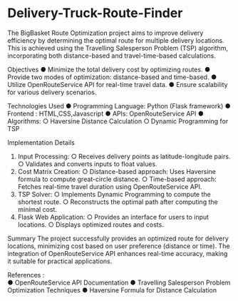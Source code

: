# Delivery-Truck-Route-Finder
The BigBasket Route Optimization project aims to improve delivery efficiency by determining the  optimal route for multiple delivery locations. This is achieved using the Travelling Salesperson  Problem (TSP) algorithm, incorporating both distance-based and travel-time-based  calculations.

Objectives 
● Minimize the total delivery cost by optimizing routes. 
● Provide two modes of optimization: distance-based and time-based. 
● Utilize OpenRouteService API for real-time travel data. 
● Ensure scalability for various delivery scenarios. 

Technologies Used 
● Programming Language: Python (Flask framework) 
● Frontend : HTML,CSS,Javascript 
● APIs: OpenRouteService API 
● Algorithms: 
○ Haversine Distance Calculation 
○ Dynamic Programming for TSP 

Implementation Details 
1. Input Processing: 
○ Receives delivery points as latitude-longitude pairs. 
○ Validates and converts inputs to float values. 
2. Cost Matrix Creation: 
○ Distance-based approach: Uses Haversine formula to compute great-circle 
distance. 
○ Time-based approach: Fetches real-time travel duration using 
OpenRouteService API.
4. TSP Solver: 
○ Implements Dynamic Programming to compute the shortest route. 
○ Reconstructs the optimal path after computing the minimal cost. 
5. Flask Web Application: 
○ Provides an interface for users to input locations. 
○ Displays optimized routes and costs.


Summary 
The project successfully provides an optimized route for delivery locations, minimizing cost 
based on user preference (distance or time). The integration of OpenRouteService API 
enhances real-time accuracy, making it suitable for practical applications. 

References :  
● OpenRouteService API Documentation 
● Travelling Salesperson Problem Optimization Techniques 
● Haversine Formula for Distance Calculation
